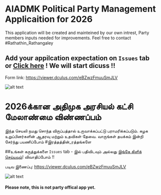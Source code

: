 # AIADMK Political Party Management Applicaition for 2026

This application will be created and mainteined by our own intrest, Party members inputs needed for improvements. Feel free to contact #Rathathin_Rathangaley

## Add your appilcation expectation on `Issues` tab or [Click here](https://viewer.dculus.com/eBZwzFmuuSmJLV) !  We will start dicuss !!

Form link: https://viewer.dculus.com/eBZwzFmuuSmJLV

![alt text](https://aiadmkmedicalwing.com/assets/images/banner_1.jpg)



# 2026க்கான அதிமுக அரசியல் கட்சி மேலாண்மை விண்ணப்பம்

இந்த செயலி நமது சொந்த விருப்பத்தால் உருவாக்கப்பட்டு பராமரிக்கப்படும். கழக உறுப்பினர்களின் ஆதரவு மற்றும் உதவிகள் தேவை. வாருங்கள் தயக்கம் இன்றி சேர்ந்து பயணிப்போம் #இரத்தத்தின்_ரத்தங்களே

##உங்கள் கருத்துக்களை `Issues` tab - இல் பதிவிடவும் அல்லது [இங்கே கிளிக் செய்யவும்](https://viewer.dculus.com/eBZwzFmuuSmJLV)! விவாதிப்போம் !!

படிவ இணைப்பு: https://viewer.dculus.com/eBZwzFmuuSmJLV

![alt text](https://aiadmkmedicalwing.com/assets/images/banner_1.jpg)


#### Please note, this is not party offical app yet.

